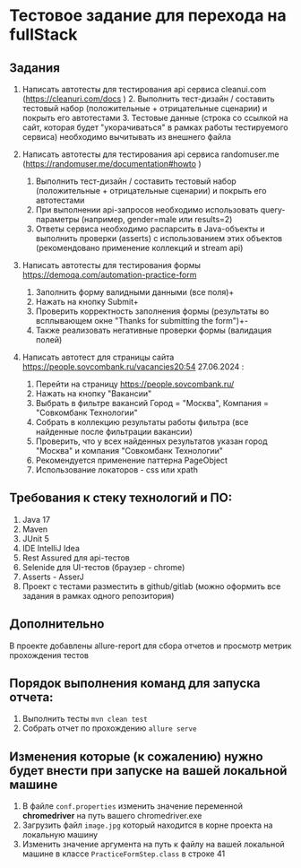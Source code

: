 # Тестовое задание для перехода на fullStack

## Задания

1. Написать автотесты для тестирования api сервиса cleanui.com (https://cleanuri.com/docs )
   2. Выполнить тест-дизайн / составить тестовый набор (положительные + отрицательные сценарии) и покрыть его автотестами 
   3. Тестовые данные (строка со ссылкой на сайт, которая будет "укорачиваться" в рамках работы тестируемого сервиса) необходимо вычитывать из внешнего файла
   

2. Написать автотесты для тестирования api сервиса randomuser.me (https://randomuser.me/documentation#howto )
   1. Выполнить тест-дизайн / составить тестовый набор (положительные + отрицательные сценарии) и покрыть его автотестами 
   2. При выполнении api-запросов необходимо использовать query-параметры (например, gender=male или results=2)
   3. Ответы сервиса необходимо распарсить в Java-объекты и выполнить проверки (asserts) с использованием этих объектов (рекомендовано применение коллекций и stream api)
   

3. Написать автотесты для тестирования формы https://demoqa.com/automation-practice-form
   1. Заполнить форму валидными данными (все поля)+ 
   2. Нажать на кнопку Submit+ 
   3. Проверить корректность заполнения формы (результаты во всплывающем окне "Thanks for submitting the form")+- 
   4. Также реализовать негативные проверки формы (валидация полей)


4. Написать автотест для страницы сайта https://people.sovcombank.ru/vacancies20:54 27.06.2024 :
   1. Перейти на страницу https://people.sovcombank.ru/
   2. Нажать на кнопку "Вакансии"
   3. Выбрать в фильтре вакансий Город = "Москва", Компания = "Совкомбанк Технологии"
   4. Собрать в коллекцию результаты работы фильтра (все найденные после фильтрации вакансии)
   5. Проверить, что у всех найденных результатов указан город "Москва" и компания "Совкомбанк Технологии"
   6. Рекомендуется применение паттерна PageObject 
   7. Использование локаторов - css или xpath


## Требования к стеку технологий и ПО:
1. Java 17
2. Maven
3. JUnit 5
4. IDE IntelliJ Idea
5. Rest Assured для api-тестов
6. Selenide для UI-тестов (браузер - chrome)
7. Asserts - AsserJ
8. Проект с тестами разместить в github/gitlab (можно оформить все задания в рамках одного репозитория)

## Дополнительно 

В проекте добавлены allure-report для сбора отчетов и просмотр метрик прохождения тестов

## Порядок выполнения команд для запуска отчета:

1. Выполнить тесты
``mvn clean test``
2. Собрать отчет по прохождению
``allure serve``

## Изменения которые (к сожалению) нужно будет внести при запуске на вашей локальной машине

1. В файле ```conf.properties``` изменить значение переменной **chromedriver** на путь вашего chromedriver.exe
2. Загрузить файл ```image.jpg``` который находится в корне проекта на локальную машину
3. Изменить значение аргумента на путь к файлу на вашей локальной машине в классе ```PracticeFormStep.class``` в строке 41